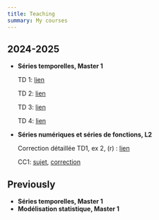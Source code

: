 ```yaml
---
title: Teaching
summary: My courses
---
```


## 2024-2025

- **Séries temporelles, Master 1**
  
  TD 1: [lien](TD1;pdf)
 
  TD 2: [lien](TD2;pdf)
 
  TD 3: [lien](TD3;pdf)
 
  TD 4: [lien](TD4;pdf)
  
- **Séries numériques et séries de fonctions, L2**
  
  Correction détaillée TD1, ex 2, (r) : [lien](Correction_TD1_ex2_r.pdf)
  
  CC1: [sujet](CC1_L2_sujet.pdf), [correction](CC1_L2_corr.pdf)
  
## Previously

- **Séries temporelles, Master 1**
- **Modélisation statistique, Master 1**
